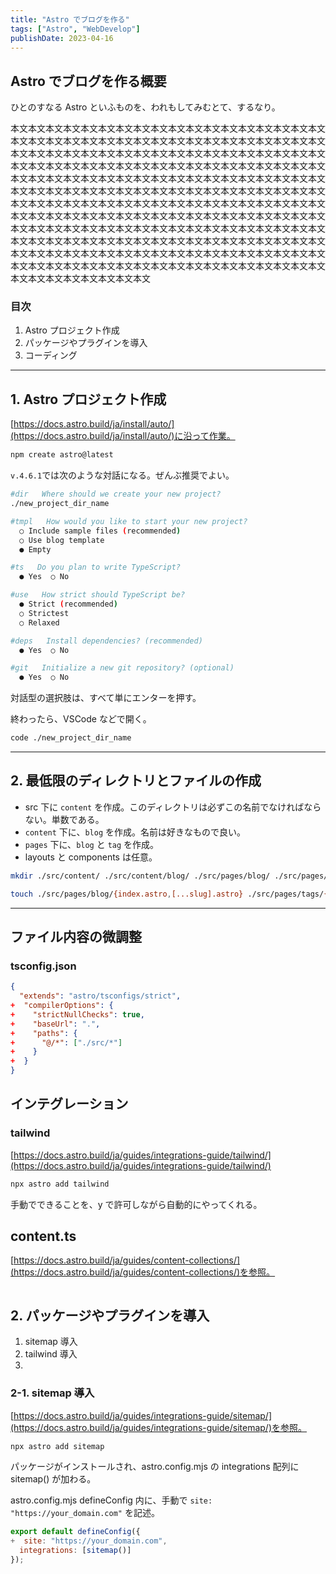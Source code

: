 ```yaml
---
title: "Astro でブログを作る"
tags: ["Astro", "WebDevelop"]
publishDate: 2023-04-16
---
```


## Astro でブログを作る概要

ひとのすなる Astro といふものを、われもしてみむとて、するなり。

本文本文本文本文本文本文本文本文本文本文本文本文本文本文本文本文本文本文本文本文本文本文本文本文本文本文本文本文本文本文本文本文本文本文本文本文本文本文本文本文本文本文本文本文本文本文本文本文本文本文本文本文本文本文本文本文本文本文本文本文本文本文本文本文本文本文本文本文本文本文本文本文本文本文本文本文本文本文本文本文本文本文本文本文本文本文本文本文本文本文本文本文本文本文本文本文本文本文本文本文本文本文本文本文本文本文本文本文本文本文本文本文本文本文本文本文本文本文本文本文本文本文本文本文本文本文本文本文本文本文本文本文本文本文本文本文本文本文本文本文本文本文本文本文本文本文本文本文本文本文本文本文本文本文本文本文本文本文本文本文本文本文本文本文本文本文本文本文本文本文本文本文本文本文本文本文本文本文本文本文本文本文本文本文本文本文本文本文本文本文本文本文本文本文本文本文本文本文本文本文本文本文本文本文本文本文本文本文本文本文本文本文本文本文本文本文本文本文本文本文本文本文本文本文

### 目次

1. Astro プロジェクト作成
2. パッケージやプラグインを導入
3. コーディング

---

## 1. Astro プロジェクト作成

[https://docs.astro.build/ja/install/auto/](https://docs.astro.build/ja/install/auto/)に沿って作業。

```bash
npm create astro@latest
```

`v.4.6.1`では次のような対話になる。ぜんぶ推奨でよい。

```bash
#dir   Where should we create your new project?
./new_project_dir_name

#tmpl   How would you like to start your new project?
  ○ Include sample files (recommended)
  ○ Use blog template
  ● Empty

#ts   Do you plan to write TypeScript?
  ● Yes  ○ No

#use   How strict should TypeScript be?
  ● Strict (recommended)
  ○ Strictest
  ○ Relaxed

#deps   Install dependencies? (recommended)
  ● Yes  ○ No

#git   Initialize a new git repository? (optional)
  ● Yes  ○ No
```

対話型の選択肢は、すべて単にエンターを押す。

終わったら、VSCode などで開く。

```bash
code ./new_project_dir_name
```

---

## 2. 最低限のディレクトリとファイルの作成

- src 下に `content` を作成。このディレクトリは必ずこの名前でなければならない。単数である。
- `content` 下に、`blog` を作成。名前は好きなもので良い。
- `pages` 下に、`blog` と `tag` を作成。
- layouts と components は任意。

```bash
mkdir ./src/content/ ./src/content/blog/ ./src/pages/blog/ ./src/pages/tags/ ./src/conponents/ ./src/layouts/ ./src/layouts/Head/ ./src/layouts/Header/
```

```bash
touch ./src/pages/blog/{index.astro,[...slug].astro} ./src/pages/tags/{index.astro,[...tag].astro} ./src/content/config.ts ./src/layouts/Layout.astro
```

---

## ファイル内容の微調整

### tsconfig.json

```json
{
  "extends": "astro/tsconfigs/strict",
+  "compilerOptions": {
+    "strictNullChecks": true,
+    "baseUrl": ".",
+    "paths": {
+      "@/*": ["./src/*"]
+    }
+  }
}
```

## インテグレーション

### tailwind

[https://docs.astro.build/ja/guides/integrations-guide/tailwind/](https://docs.astro.build/ja/guides/integrations-guide/tailwind/)

```bash
npx astro add tailwind
```

手動でできることを、y で許可しながら自動的にやってくれる。

###

## content.ts

[https://docs.astro.build/ja/guides/content-collections/](https://docs.astro.build/ja/guides/content-collections/)を参照。

```ts

```

## 2. パッケージやプラグインを導入

1. sitemap 導入
2. tailwind 導入
3.

### 2-1. sitemap 導入

[https://docs.astro.build/ja/guides/integrations-guide/sitemap/](https://docs.astro.build/ja/guides/integrations-guide/sitemap/)を参照。

```bash
npx astro add sitemap
```

パッケージがインストールされ、astro.config.mjs の integrations 配列に sitemap() が加わる。

astro.config.mjs defineConfig 内に、手動で `site: "https://your_domain.com"` を記述。

```javascript
export default defineConfig({
+  site: "https://your_domain.com",
  integrations: [sitemap()]
});
```
